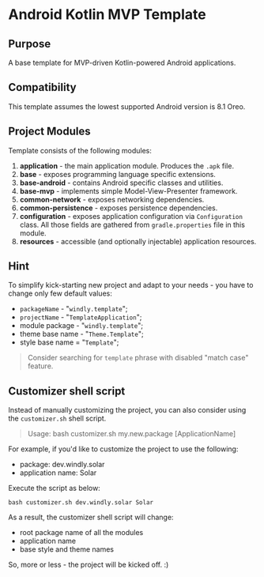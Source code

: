 # Android Kotlin MVP Template

## Purpose

A base template for MVP-driven Kotlin-powered Android applications.

## Compatibility

This template assumes the lowest supported Android version is 8.1 Oreo.

## Project Modules

Template consists of the following modules:

1. **application** - the main application module. Produces the `.apk` file.
2. **base** - exposes programming language specific extensions.
3. **base-android** - contains Android specific classes and utilities.
4. **base-mvp** - implements simple Model-View-Presenter framework.
5. **common-network** - exposes networking dependencies.
6. **common-persistence** - exposes persistence dependencies.
7. **configuration** - exposes application configuration via `Configuration`
   class. All those fields are gathered from `gradle.properties` file in this
   module.
8. **resources** - accessible (and optionally injectable) application resources.

## Hint

To simplify kick-starting new project and adapt to your needs - you have to
change only few default values:

- `packageName` - \"`windly.template`\";
- `projectName` - \"`TemplateApplication`\";
- module package - \"`windly.template`\";
- theme base name - \"`Theme.Template`\";
- style base name = \"`Template`\";

> Consider searching for `template` phrase with disabled "match case" feature.

## Customizer shell script

Instead of manually customizing the project, you can also consider using the
`customizer.sh` shell script.

> Usage: bash customizer.sh my.new.package [ApplicationName]

For example, if you'd like to customize the project to use the following:

- package: dev.windly.solar
- application name: Solar

Execute the script as below:

```shell
bash customizer.sh dev.windly.solar Solar
```

As a result, the customizer shell script will change:

- root package name of all the modules 
- application name
- base style and theme names

So, more or less - the project will be kicked off. :)
